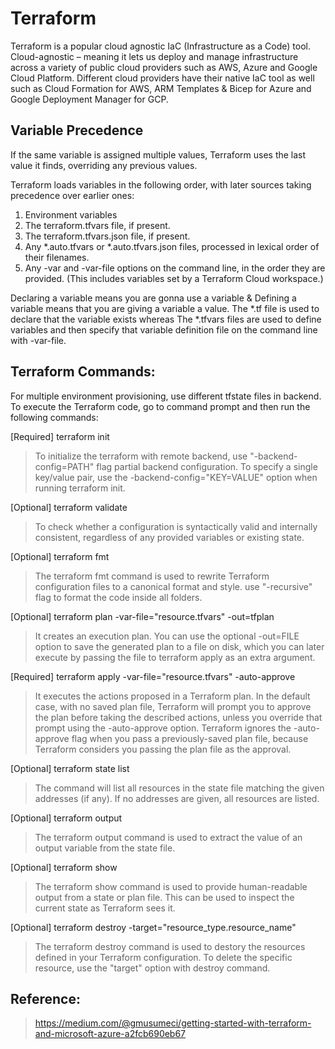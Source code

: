 # Terraform
Terraform is a popular cloud agnostic IaC (Infrastructure as a Code) tool. Cloud-agnostic – meaning it lets us deploy and manage infrastructure across a variety of public cloud providers such as AWS, Azure and Google Cloud Platform.
Different cloud providers have their native IaC tool as well such as Cloud Formation for AWS, ARM Templates & Bicep for Azure and Google Deployment Manager for GCP.

## Variable Precedence
If the same variable is assigned multiple values, Terraform uses the last value it finds, overriding any previous values.

Terraform loads variables in the following order, with later sources taking precedence over earlier ones:

1. Environment variables
2. The terraform.tfvars file, if present.
3. The terraform.tfvars.json file, if present.
4. Any *.auto.tfvars or *.auto.tfvars.json files, processed in lexical order of their filenames.
5. Any -var and -var-file options on the command line, in the order they are provided. (This includes variables set by a Terraform Cloud workspace.)

Declaring a variable means you are gonna use a variable & Defining a variable means that you are giving a variable a value.
The *.tf file is used to declare that the variable exists whereas The *.tfvars files are used to define variables and then specify that variable definition file on the command line with -var-file.


## Terraform Commands:
For multiple environment provisioning, use different tfstate files in backend. To execute the Terraform code, go to command prompt and then run the following commands:

[Required] terraform init
> To initialize the terraform with remote backend, use "-backend-config=PATH" flag partial backend configuration. To specify a single key/value pair, use the -backend-config="KEY=VALUE" option when running terraform init.

[Optional] terraform validate
> To check whether a configuration is syntactically valid and internally consistent, regardless of any provided variables or existing state.

[Optional] terraform fmt
> The terraform fmt command is used to rewrite Terraform configuration files to a canonical format and style. use "-recursive" flag to format the code inside all folders.

[Optional] terraform plan -var-file="resource.tfvars" -out=tfplan
> It creates an execution plan. You can use the optional -out=FILE option to save the generated plan to a file on disk, which you can later execute by passing the file to terraform apply as an extra argument.

[Required] terraform apply -var-file="resource.tfvars" -auto-approve
> It executes the actions proposed in a Terraform plan. In the default case, with no saved plan file, Terraform will prompt you to approve the plan before taking the described actions, unless you override that prompt using the -auto-approve option. 
Terraform ignores the -auto-approve flag when you pass a previously-saved plan file, because Terraform considers you passing the plan file as the approval.
	
[Optional] terraform state list
> The command will list all resources in the state file matching the given addresses (if any). If no addresses are given, all resources are listed.

[Optional] terraform output
> The terraform output command is used to extract the value of an output variable from the state file.

[Optional] terraform show
> The terraform show command is used to provide human-readable output from a state or plan file. This can be used to inspect the current state as Terraform sees it.

[Optional] terraform destroy -target="resource_type.resource_name"
> The terraform destroy command is used to destory the resources defined in your Terraform configuration. To delete the specific resource, use the "target" option with destroy command.

## Reference:

> https://medium.com/@gmusumeci/getting-started-with-terraform-and-microsoft-azure-a2fcb690eb67